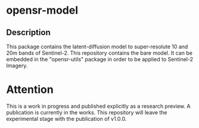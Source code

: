 # opensr-model
## Description
This package contains the latent-diffusion model to super-resolute 10 and 20m bands of Sentinel-2. This repository contains the bare model. It can be embedded in the "opensr-utils" package in order to be applied to Sentinel-2 Imagery. 

# Attention
This is a work in progress and published explicitly as a research preview. A publication is currently in the works. This repository will leave the experimental stage with the publication of v1.0.0. 